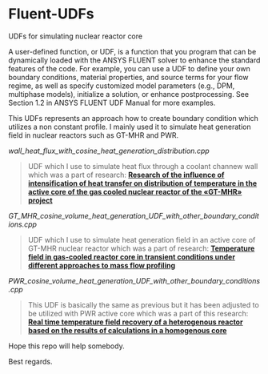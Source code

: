 # Fluent-UDFs
UDFs for simulating nuclear reactor core

A user-defined function, or UDF, is a function that you program that can be dynamically loaded with the ANSYS FLUENT solver to enhance the standard features of the code. For example, you can use a UDF to define your own boundary conditions, material properties, and source terms for your flow regime, as well as specify customized model parameters (e.g., DPM, multiphase models), initialize a solution, or enhance postprocessing. See Section 1.2 in ANSYS FLUENT UDF Manual for more examples. 

This UDFs represents an approach how to create boundary condition which utilizes a non constant profile. I mainly used it to simulate heat generation
field in nuclear reactors such as GT-MHR and PWR.



*wall_heat_flux_with_cosine_heat_generation_distribution.cpp* 
> UDF which I use to simulate heat flux through a coolant channew wall which 
was a part of research: **[Research of the influence of intensification of heat transfer on distribution of temperature in the active core of the gas cooled nuclear reactor of the «GT-MHR» project](https://iopscience.iop.org/article/10.1088/1742-6596/891/1/012069)**


*GT_MHR_cosine_volume_heat_generation_UDF_with_other_boundary_conditions.cpp* 
> UDF which I use to simulate heat generation field in an active core of GT-MHR nuclear reactor which 
was a part of research: **[Temperature field in gas-cooled reactor core in transient conditions under different approaches to mass flow profiling](https://nucet.pensoft.net/article/48392/)**


*PWR_cosine_volume_heat_generation_UDF_with_other_boundary_conditions.cpp*
> This UDF is basically the same as previous but it has been adjusted to be utilized with PWR active core which 
was a part of this research: **[Real time temperature field recovery of a heterogenous reactor based on the results of calculations in a homogenous core](https://nuclear-power-engineering.ru/article/2022/01/05/)**



Hope this repo will help somebody.

Best regards.
